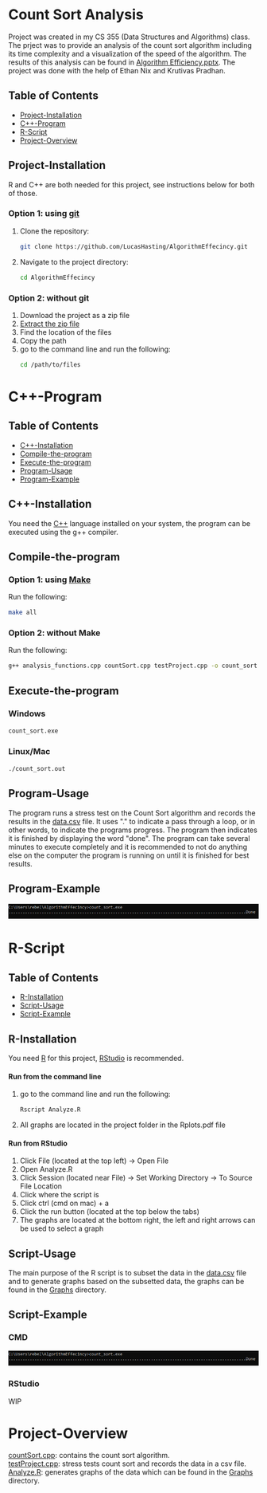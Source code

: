 # Count Sort Analysis
Project was created in my CS 355 (Data Structures and Algorithms) class. The prject was to provide an analysis of the count sort algorithm including its time complexity and a visualization of the speed of the algorithm. The results of this analysis can be found in [Algorithm Efficiency.pptx](). The project was done with the help of Ethan Nix and Krutivas Pradhan.  

## Table of Contents
- [Project-Installation](#project-installation)
- [C++-Program](#c++-program)
- [R-Script](#r-script)
- [Project-Overview](#project-overview)

## Project-Installation

R and C++ are both needed for this project, see instructions below for both of those.

### Option 1: using [git](https://git-scm.com/downloads)
1. Clone the repository:

    ```sh
    git clone https://github.com/LucasHasting/AlgorithmEffecincy.git
    ```

2. Navigate to the project directory:

    ```sh
    cd AlgorithmEffecincy
    ```
    
### Option 2: without git
1. Download the project as a zip file
2. [Extract the zip file](https://www.wikihow.com/Unzip-a-File)
3. Find the location of the files
4. Copy the path
5. go to the command line and run the following:
   ```sh
   cd /path/to/files
   ```

# C++-Program

## Table of Contents
- [C++-Installation](#c++-installation)
- [Compile-the-program](#compile-the-program)
- [Execute-the-program](#execute-the-program)
- [Program-Usage](#program-usage)
- [Program-Example](#program-example)

## C++-Installation

You need the [C++](https://sourceforge.net/projects/mingw/) language installed on your system, the program can be executed using the g++ compiler.

## Compile-the-program

### Option 1: using [Make](https://www.gnu.org/software/make/)
Run the following:
```sh
make all
```

### Option 2: without Make
Run the following:
```sh
g++ analysis_functions.cpp countSort.cpp testProject.cpp -o count_sort
```

## Execute-the-program

### Windows
```sh
count_sort.exe
```

### Linux/Mac
```sh
./count_sort.out
```

## Program-Usage
The program runs a stress test on the Count Sort algorithm and records the results in the [data.csv]() file. It uses "." to indicate a pass through a loop, or in other words, to indicate the programs progress. The program then indicates it is finished by displaying the word "done". The program can take several minutes to execute completely and it is recommended to not do anything else on the computer the program is running on until it is finished for best results.

## Program-Example

![EXAMPLE](examples/example1.png)

# R-Script

## Table of Contents

- [R-Installation](#r-installation)
- [Script-Usage](#script-usage)
- [Script-Example](#script-example)

## R-Installation

You need [R](https://rstudio-education.github.io/hopr/starting.html) for this project, [RStudio](https://rstudio-education.github.io/hopr/starting.html) is recommended.

#### Run from the command line
1. go to the command line and run the following:
   ```sh
   Rscript Analyze.R
   ```
2. All graphs are located in the project folder in the Rplots.pdf file

#### Run from RStudio
1. Click File (located at the top left) -> Open File
2. Open Analyze.R
3. Click Session (located near File) -> Set Working Directory -> To Source File Location
4. Click where the script is
5. Click ctrl (cmd on mac) + a
6. Click the run button (located at the top below the tabs)
7. The graphs are located at the bottom right, the left and right arrows can be used to select a graph

## Script-Usage

The main purpose of the R script is to subset the data in the [data.csv](https://github.com/LucasHasting/Applied-Statistics-Project/blob/main/Discrimination%20in%20the%20California%20Department%20of%20Defense.pdf) file and to generate graphs based on the subsetted data, the graphs can be found in the [Graphs](https://github.com/LucasHasting/Applied-Statistics-Project/blob/main/Discrimination%20in%20the%20California%20Department%20of%20Defense.pdf) directory.

## Script-Example

### CMD

![EXAMPLE](examples/example1.png)

### RStudio

WIP

# Project-Overview

[countSort.cpp](): contains the count sort algorithm.  
[testProject.cpp](): stress tests count sort and records the data in a csv file.  
[Analyze.R](): generates graphs of the data which can be found in the [Graphs]() directory.
